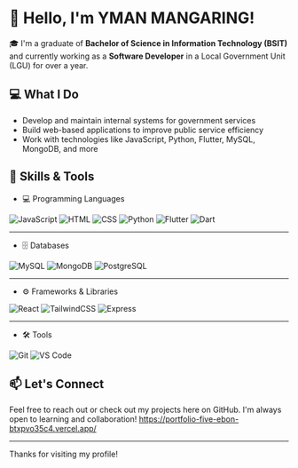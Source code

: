 # 👋 Hello, I'm YMAN MANGARING!

🎓 I'm a graduate of **Bachelor of Science in Information Technology (BSIT)** and currently working as a **Software Developer** in a Local Government Unit (LGU) for over a year.

## 💻 What I Do
- Develop and maintain internal systems for government services
- Build web-based applications to improve public service efficiency
- Work with technologies like JavaScript, Python, Flutter, MySQL, MongoDB, and more

## 🚀 Skills & Tools
- 💻 Programming Languages

![JavaScript](https://img.shields.io/badge/JavaScript-F7DF1E?style=for-the-badge&logo=javascript&logoColor=black)
![HTML](https://img.shields.io/badge/HTML5-E34F26?style=for-the-badge&logo=html5&logoColor=white)
![CSS](https://img.shields.io/badge/CSS3-1572B6?style=for-the-badge&logo=css3&logoColor=white)
![Python](https://img.shields.io/badge/Python-3776AB?style=for-the-badge&logo=python&logoColor=white)
![Flutter](https://img.shields.io/badge/Flutter-02569B?style=for-the-badge&logo=flutter&logoColor=white)
![Dart](https://img.shields.io/badge/Dart-0175C2?style=for-the-badge&logo=dart&logoColor=white)

---

- 🗄️ Databases

![MySQL](https://img.shields.io/badge/MySQL-4479A1?style=for-the-badge&logo=mysql&logoColor=white)
![MongoDB](https://img.shields.io/badge/MongoDB-47A248?style=for-the-badge&logo=mongodb&logoColor=white)
![PostgreSQL](https://img.shields.io/badge/PostgreSQL-4169E1?style=for-the-badge&logo=postgresql&logoColor=white)

---

- ⚙️ Frameworks & Libraries

![React](https://img.shields.io/badge/React-61DAFB?style=for-the-badge&logo=react&logoColor=black)
![TailwindCSS](https://img.shields.io/badge/TailwindCSS-38B2AC?style=for-the-badge&logo=tailwind-css&logoColor=white)
![Express](https://img.shields.io/badge/Express.js-000000?style=for-the-badge&logo=express&logoColor=white)

---

- 🛠️ Tools

![Git](https://img.shields.io/badge/Git-F05032?style=for-the-badge&logo=git&logoColor=white)
![VS Code](https://img.shields.io/badge/VS%20Code-007ACC?style=for-the-badge&logo=visual-studio-code&logoColor=white)



## 📫 Let's Connect
Feel free to reach out or check out my projects here on GitHub. I'm always open to learning and collaboration!
https://portfolio-five-ebon-btxpvo35c4.vercel.app/

---

Thanks for visiting my profile!
